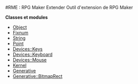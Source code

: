 #RME : RPG Maker Extender
Outil d'extension de RPG Maker

**Classes et modules**

*    [Object](Object.md)
*    [Fixnum](Fixnum.md)
*    [String](String.md)
*    [Point](Point.md)
*    [Devices::Keys](Devices__Keys.md)
*    [Devices::Keyboard](Devices__Keyboard.md)
*    [Devices::Mouse](Devices__Mouse.md)
*    [Kernel](Kernel.md)
*    [Generative](Generative.md)
*    [Generative::BitmapRect](Generative__BitmapRect.md)

